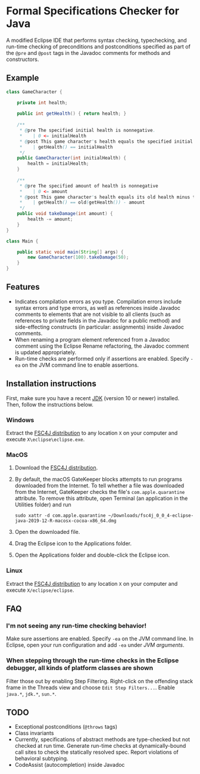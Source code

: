 # Formal Specifications Checker for Java

A modified Eclipse IDE that performs syntax checking, typechecking, and run-time checking of preconditions and postconditions specified as part of the `@pre` and `@post` tags in the Javadoc comments for methods and constructors.

## Example

```java
class GameCharacter {

    private int health;
    
    public int getHealth() { return health; }
    
    /**
     * @pre The specified initial health is nonnegative.
     *    | 0 <= initialHealth
     * @post This game character's health equals the specified initial health.
     *    | getHealth() == initialHealth
     */
    public GameCharacter(int initialHealth) {
        health = initialHealth;
    }
    
    /**
     * @pre The specified amount of health is nonnegative
     *    | 0 <= amount
     * @post This game character's health equals its old health minus the specified amount of health.
     *    | getHealth() == old(getHealth()) - amount
     */
    public void takeDamage(int amount) {
        health -= amount;
    }
}

class Main {

    public static void main(String[] args) {
        new GameCharacter(100).takeDamage(50);
    }
}
```

## Features
- Indicates compilation errors as you type. Compilation errors include syntax errors and type errors, as well as references inside Javadoc comments to elements that are not visible to all clients (such as references to private fields in the Javadoc for a public method) and side-effecting constructs (in particular: assignments) inside Javadoc comments.
- When renaming a program element referenced from a Javadoc comment using the Eclipse Rename refactoring, the Javadoc comment is updated appropriately.
- Run-time checks are performed only if assertions are enabled. Specify `-ea` on the JVM command line to enable assertions.

## Installation instructions

First, make sure you have a recent [JDK](https://www.oracle.com/technetwork/java/javase/downloads/index.html) (version 10 or newer) installed. Then, follow the instructions below.

### Windows

Extract the [FSC4J distribution](https://github.com/fsc4j/fsc4j/releases/download/0_0_4/fsc4j_0_0_4-eclipse-java-2019-12-R-win32-x86_64.zip) to any location `X` on your computer and execute `X\eclipse\eclipse.exe`.

### MacOS

1. Download the [FSC4J distribution](https://github.com/fsc4j/fsc4j/releases/download/0_0_4/fsc4j_0_0_4-eclipse-java-2019-12-R-macosx-cocoa-x86_64.dmg).
2. By default, the macOS GateKeeper blocks attempts to run programs downloaded from the Internet. To tell whether a file was downloaded from the Internet, GateKeeper checks the file's `com.apple.quarantine` attribute. To remove this attribute, open Terminal (an application in the Utilities folder) and run

       sudo xattr -d com.apple.quarantine ~/Downloads/fsc4j_0_0_4-eclipse-java-2019-12-R-macosx-cocoa-x86_64.dmg
    
3. Open the downloaded file.
4. Drag the Eclipse icon to the Applications folder.
5. Open the Applications folder and double-click the Eclipse icon.

### Linux

Extract the [FSC4J distribution](https://github.com/fsc4j/fsc4j/releases/download/0_0_4/fsc4j_0_0_4-eclipse-java-2019-12-R-linux-gtk-x86_64.tar.gz) to any location `X` on your computer and execute `X/eclipse/eclipse`.

## FAQ

### I'm not seeing any run-time checking behavior!

Make sure assertions are enabled. Specify `-ea` on the JVM command line. In Eclipse, open your run configuration and add `-ea` under *JVM arguments*.

### When stepping through the run-time checks in the Eclipse debugger, all kinds of platform classes are shown

Filter those out by enabling Step Filtering. Right-click on the offending stack frame in the Threads view and choose `Edit Step Filters...`. Enable `java.*`, `jdk.*`, `sun.*`.

## TODO
- Exceptional postconditions (`@throws` tags)
- Class invariants
- Currently, specifications of abstract methods are type-checked but not checked at run time. Generate run-time checks at dynamically-bound call sites to check the statically resolved spec. Report violations of behavioral subtyping.
- CodeAssist (autocompletion) inside Javadoc
